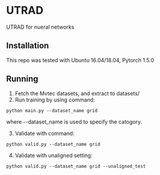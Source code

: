 # UTRAD
UTRAD for nueral networks
## Installation
This repo was tested with Ubuntu 16.04/18.04, Pytorch 1.5.0
## Running 
1. Fetch the Mvtec datasets, and extract to datasets/
2. Run training by using command:
```
python main.py --dataset_name grid
```
where --dataset_name is used to specify the catogory.

3. Validate with command:
```
python valid.py --dataset_name grid
```
4. Validate with unaligned setting:
```
python valid.py --dataset_name grid --unaligned_test
```
